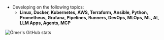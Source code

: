 - Developing on the following topics:
  - **Linux, Docker, Kubernetes, AWS, Terraform, Ansible, Python, Prometheus, Grafana, Pipelines, Runners, DevOps, MLOps, ML, AI, LLM Apps, Agents, MCP**
    
![Ömer's GitHub stats](https://github-readme-stats.vercel.app/api?username=omerbsezer&show_icons=true&theme=transparent)
